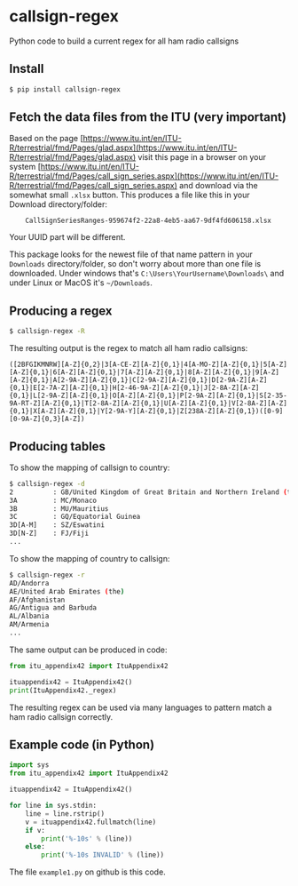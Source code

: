 # callsign-regex
Python code to build a current regex for all ham radio callsigns

## Install

```bash
$ pip install callsign-regex
```

## Fetch the data files from the ITU (very important)

Based on the page 
[https://www.itu.int/en/ITU-R/terrestrial/fmd/Pages/glad.aspx](https://www.itu.int/en/ITU-R/terrestrial/fmd/Pages/glad.aspx)
visit this page in a browser on your system
[https://www.itu.int/en/ITU-R/terrestrial/fmd/Pages/call_sign_series.aspx](https://www.itu.int/en/ITU-R/terrestrial/fmd/Pages/call_sign_series.aspx)
and download via the somewhat small `.xlsx` button. This produces a file like this in your Download directory/folder:
```
    CallSignSeriesRanges-959674f2-22a8-4eb5-aa67-9df4fd606158.xlsx
```
Your UUID part will be different.

This package looks for the newest file of that name pattern in your `Downloads` directory/folder, so don't worry about more than one file is downloaded.
Under windows that's `C:\Users\YourUsername\Downloads\` and under Linux or MacOS it's `~/Downloads`.

## Producing a regex

```bash
$ callsign-regex -R
```

The resulting output is the regex to match all ham radio callsigns:
```
([2BFGIKMNRW][A-Z]{0,2}|3[A-CE-Z][A-Z]{0,1}|4[A-MO-Z][A-Z]{0,1}|5[A-Z][A-Z]{0,1}|6[A-Z][A-Z]{0,1}|7[A-Z][A-Z]{0,1}|8[A-Z][A-Z]{0,1}|9[A-Z][A-Z]{0,1}|A[2-9A-Z][A-Z]{0,1}|C[2-9A-Z][A-Z]{0,1}|D[2-9A-Z][A-Z]{0,1}|E[2-7A-Z][A-Z]{0,1}|H[2-46-9A-Z][A-Z]{0,1}|J[2-8A-Z][A-Z]{0,1}|L[2-9A-Z][A-Z]{0,1}|O[A-Z][A-Z]{0,1}|P[2-9A-Z][A-Z]{0,1}|S[2-35-9A-RT-Z][A-Z]{0,1}|T[2-8A-Z][A-Z]{0,1}|U[A-Z][A-Z]{0,1}|V[2-8A-Z][A-Z]{0,1}|X[A-Z][A-Z]{0,1}|Y[2-9A-Y][A-Z]{0,1}|Z[238A-Z][A-Z]{0,1})([0-9][0-9A-Z]{0,3}[A-Z])
```

## Producing tables

To show the mapping of callsign to country:

```bash
$ callsign-regex -d
2          : GB/United Kingdom of Great Britain and Northern Ireland (the)
3A         : MC/Monaco
3B         : MU/Mauritius
3C         : GQ/Equatorial Guinea
3D[A-M]    : SZ/Eswatini
3D[N-Z]    : FJ/Fiji
...

```

To show the mapping of country to callsign:

```bash
$ callsign-regex -r
AD/Andorra                                                             : C3
AE/United Arab Emirates (the)                                          : A6
AF/Afghanistan                                                         : T6,YA
AG/Antigua and Barbuda                                                 : V2
AL/Albania                                                             : ZA
AM/Armenia                                                             : EK
...
```

The same output can be produced in code:
```python
from itu_appendix42 import ItuAppendix42

ituappendix42 = ItuAppendix42()
print(ItuAppendix42._regex)
```

The resulting regex can be used via many languages to pattern match a ham radio callsign correctly.

## Example code (in Python)

```python
import sys
from itu_appendix42 import ItuAppendix42

ituappendix42 = ItuAppendix42()

for line in sys.stdin:
    line = line.rstrip()
    v = ituappendix42.fullmatch(line)
    if v:
        print('%-10s' % (line))
    else:
        print('%-10s INVALID' % (line))
```

The file `example1.py` on github is this code.

